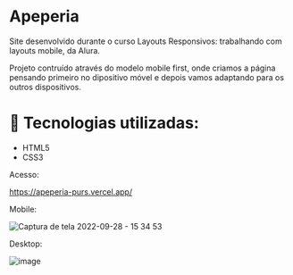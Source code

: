 # Apeperia
 Site desenvolvido durante o curso Layouts Responsivos: trabalhando com layouts mobile, da Alura.
 
 Projeto contruído através do modelo mobile first, onde criamos a página pensando primeiro no dipositivo móvel e depois vamos adaptando para os outros dispositivos.

# 🚀 Tecnologias utilizadas:
* HTML5
* CSS3

Acesso:

https://apeperia-purs.vercel.app/

Mobile:

![Captura de tela 2022-09-28 - 15 34 53](https://user-images.githubusercontent.com/65188908/192861721-17ca814b-0279-4f39-834a-0dc1ddc407f8.png)


Desktop:

![image](https://user-images.githubusercontent.com/65188908/192861834-3494ff2c-09a1-4eb0-b3f5-5d9020d9740f.png)

